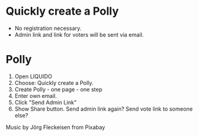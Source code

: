# Quickly create a Polly

 * No registration necessary.
 * Admin link and link for voters will be sent via email.

# Polly

 1. Open LIQUIDO
 2. Choose: Quickly create a Polly.
 3. Create Polly - one page - one step
 4. Enter own email.
 5. Click "Send Admin Link"
 6. Show Share button. Send admin link again? Send vote link to someone else?
 

 
 Music by Jörg Fleckeisen from Pixabay